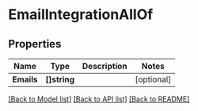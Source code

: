 # EmailIntegrationAllOf

## Properties

Name | Type | Description | Notes
------------ | ------------- | ------------- | -------------
**Emails** | **[]string** |  | [optional] 

[[Back to Model list]](../README.md#documentation-for-models) [[Back to API list]](../README.md#documentation-for-api-endpoints) [[Back to README]](../README.md)


